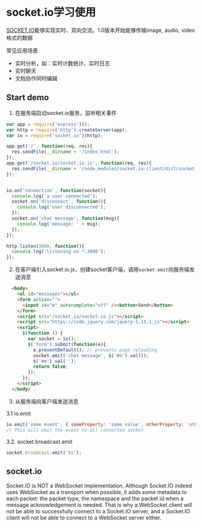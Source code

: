 # socket.io学习使用

[SOCKET.IO](https://socket.io/)能够实现实时、双向交流。1.0版本开始能够传输image, audio, video格式的数据

常见应用场景

* 实时分析，如：实时计数统计、实时日志
* 实时聊天
* 文档协作同时编辑

## Start demo

1. 在服务端启动socket.io服务，监听相关事件

```js
var app = require('express')();
var http = require('http').createServer(app);
var io = require('socket.io')(http);

app.get('/', function(req, res){
  res.sendFile(__dirname + '/index.html');
});
app.get('/socket.io/socket.io.js', function(req, res){
  res.sendFile(__dirname + '/node_modules/socket.io-client/dist/socket.io.js');
});


io.on('connection', function(socket){
  console.log('a user connected');
  socket.on('disconnect', function(){
    console.log('user disconnected');
  });
  socket.on('chat message', function(msg){
    console.log('message: ' + msg);
  });
});

http.listen(3000, function(){
  console.log('listening on *:3000');
});
```

2. 在客户端引入socket.io.js，创建socket客户端，调用`socket.emit`向服务端发送消息

```html
  <body>
    <ul id="messages"></ul>
    <form action="">
      <input id="m" autocomplete="off" /><button>Send</button>
    </form>
    <script src="/socket.io/socket.io.js"></script>
    <script src="https://code.jquery.com/jquery-1.11.1.js"></script>
    <script>
      $(function () {
        var socket = io();
        $('form').submit(function(e){
          e.preventDefault(); // prevents page reloading
          socket.emit('chat message', $('#m').val());
          $('#m').val('');
          return false;
        });
      });
    </script>
  </body>

```

3. 从服务端向客户端发送消息

3.1 io.emit

```js
io.emit('some event', { someProperty: 'some value', otherProperty: 'other value' }); 
// This will emit the event to all connected socket
```

3.2. socket.broadcast.emit

```js
socket.broadcast.emit('hi');
```

## socket.io

Socket.IO is NOT a WebSocket implementation. Although Socket.IO indeed uses WebSocket as a transport when possible, it adds some metadata to each packet: the packet type, the namespace and the packet id when a message acknowledgement is needed. That is why a WebSocket client will not be able to successfully connect to a Socket.IO server, and a Socket.IO client will not be able to connect to a WebSocket server either.